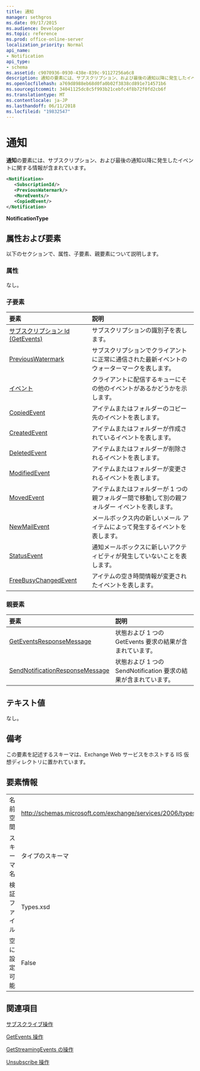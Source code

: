 ```yaml
---
title: 通知
manager: sethgros
ms.date: 09/17/2015
ms.audience: Developer
ms.topic: reference
ms.prod: office-online-server
localization_priority: Normal
api_name:
- Notification
api_type:
- schema
ms.assetid: c9070936-0930-438e-839c-91127256a6c8
description: 通知の要素には、サブスクリプション、および最後の通知以降に発生したイベントに関する情報が含まれています。
ms.openlocfilehash: a769d8988eb68d0fa0b02f3838cd891e714571b6
ms.sourcegitcommit: 34041125dc8c5f993b21cebfc4f8b72f0fd2cb6f
ms.translationtype: MT
ms.contentlocale: ja-JP
ms.lasthandoff: 06/11/2018
ms.locfileid: "19832547"
---
```

# <a name="notification"></a>通知

**通知**の要素には、サブスクリプション、および最後の通知以降に発生したイベントに関する情報が含まれています。 
  
```xml
<Notification>
   <SubscriptionId/>
   <PreviousWatermark/>
   <MoreEvents/>
   <CopiedEvent/>
</Notification>
```

 **NotificationType**
## <a name="attributes-and-elements"></a>属性および要素

以下のセクションで、属性、子要素、親要素について説明します。
  
### <a name="attributes"></a>属性

なし。
  
### <a name="child-elements"></a>子要素

|**要素**|**説明**|
|:-----|:-----|
|[サブスクリプション Id (GetEvents)](subscriptionid-getevents.md) <br/> |サブスクリプションの識別子を表します。  <br/> |
|[PreviousWatermark](previouswatermark.md) <br/> |サブスクリプションでクライアントに正常に通信された最新イベントのウォーターマークを表します。  <br/> |
|[イベント](moreevents.md) <br/> |クライアントに配信するキューにその他のイベントがあるかどうかを示します。  <br/> |
|[CopiedEvent](copiedevent.md) <br/> |アイテムまたはフォルダーのコピー先のイベントを表します。  <br/> |
|[CreatedEvent](createdevent.md) <br/> |アイテムまたはフォルダーが作成されているイベントを表します。  <br/> |
|[DeletedEvent](deletedevent.md) <br/> |アイテムまたはフォルダーが削除されるイベントを表します。  <br/> |
|[ModifiedEvent](modifiedevent.md) <br/> |アイテムまたはフォルダーが変更されるイベントを表します。  <br/> |
|[MovedEvent](movedevent.md) <br/> |アイテムまたはフォルダーが 1 つの親フォルダー間で移動して別の親フォルダー イベントを表します。  <br/> |
|[NewMailEvent](newmailevent.md) <br/> |メールボックス内の新しいメール アイテムによって発生するイベントを表します。  <br/> |
|[StatusEvent](statusevent.md) <br/> |通知メールボックスに新しいアクティビティが発生していないことを表します。  <br/> |
|[FreeBusyChangedEvent](freebusychangedevent.md) <br/> |アイテムの空き時間情報が変更されたイベントを表します。  <br/> |
   
### <a name="parent-elements"></a>親要素

|**要素**|**説明**|
|:-----|:-----|
|[GetEventsResponseMessage](geteventsresponsemessage.md) <br/> |状態および 1 つの GetEvents 要求の結果が含まれています。  <br/> |
|[SendNotificationResponseMessage](sendnotificationresponsemessage.md) <br/> |状態および 1 つの SendNotification 要求の結果が含まれています。  <br/> |
   
## <a name="text-value"></a>テキスト値

なし。
  
## <a name="remarks"></a>備考

この要素を記述するスキーマは、Exchange Web サービスをホストする IIS 仮想ディレクトリに置かれています。
  
## <a name="element-information"></a>要素情報

|||
|:-----|:-----|
|名前空間  <br/> |http://schemas.microsoft.com/exchange/services/2006/types  <br/> |
|スキーマ名  <br/> |タイプのスキーマ  <br/> |
|検証ファイル  <br/> |Types.xsd  <br/> |
|空に設定可能  <br/> |False  <br/> |
   
## <a name="see-also"></a>関連項目



[サブスクライブ操作](subscribe-operation.md)
  
[GetEvents 操作](getevents-operation.md)
  
[GetStreamingEvents の操作](getstreamingevents-operation.md)
  
[Unsubscribe 操作](unsubscribe-operation.md)

